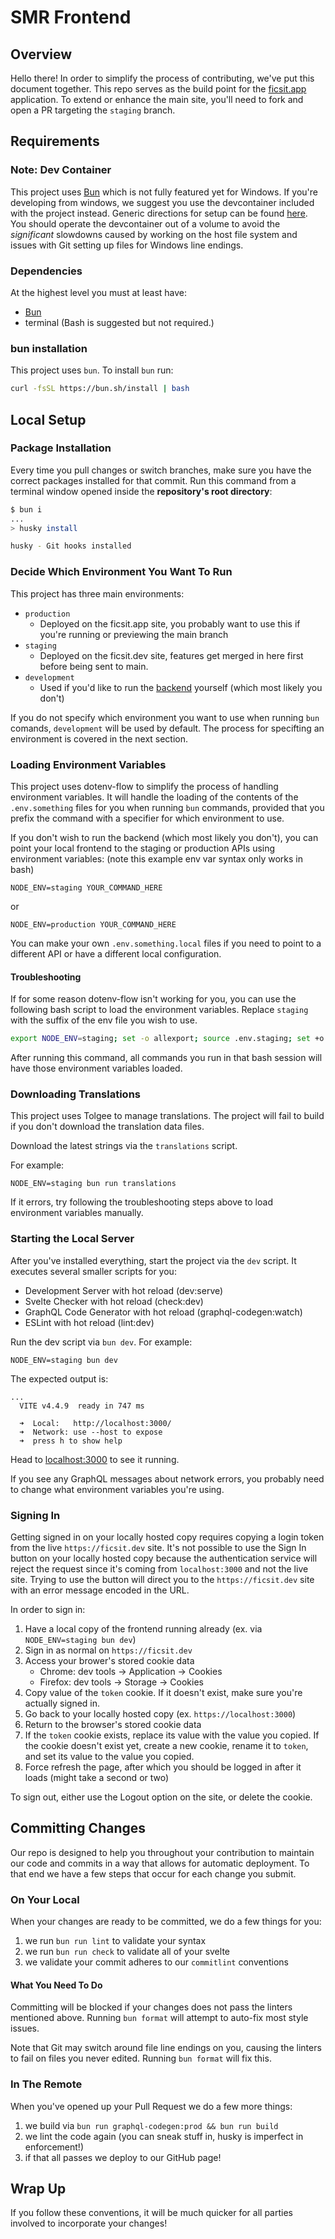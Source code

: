 # SMR Frontend

## Overview

Hello there! In order to simplify the process of contributing, we've put this document together.
This repo serves as the build point for the [ficsit.app](https://ficsit.app) application.
To extend or enhance the main site, you'll need to fork and open a PR targeting the `staging` branch.

## Requirements

### Note: Dev Container

This project uses [Bun](https://bun.sh/) which is not fully featured yet for Windows.
If you're developing from windows, we suggest you use the devcontainer included with the project instead.
Generic directions for setup can be found
[here](https://github.com/satisfactorymodding/Documentation/blob/master/README.md#devcontainer).
You should operate the devcontainer out of a volume
to avoid the _significant_ slowdowns caused by working on the host file system
and issues with Git setting up files for Windows line endings.

### Dependencies

At the highest level you must at least have:

* [Bun](https://bun.sh/)
* terminal (Bash is suggested but not required.)

### bun installation

This project uses `bun`. To install `bun` run:

```sh
curl -fsSL https://bun.sh/install | bash
```

## Local Setup

### Package Installation

Every time you pull changes or switch branches, make sure you have the correct packages installed for that commit.
Run this command from a terminal window opened inside the **repository's root directory**:

```sh
$ bun i
...
> husky install

husky - Git hooks installed
```

### Decide Which Environment You Want To Run

This project has three main environments:

* `production`
  * Deployed on the ficsit.app site, you probably want to use this if you're running or previewing the main branch
* `staging`
  * Deployed on the ficsit.dev site, features get merged in here first before being sent to main.
* `development`
  * Used if you'd like to run the [backend](https://github.com/satisfactorymodding/smr-api) yourself (which most likely you don't)

If you do not specify which environment you want to use when running `bun` comands,
`development` will be used by default.
The process for specifting an environment is covered in the next section.

### Loading Environment Variables

This project uses dotenv-flow to simplify the process of handling environment variables.
It will handle the loading of the contents of the `.env.something` files for you when running `bun` commands,
provided that you prefix the command with a specifier for which environment to use.

If you don't wish to run the backend (which most likely you don't),
you can point your local frontend to the staging or production APIs using environment variables:
(note this example env var syntax only works in bash)

```shell
NODE_ENV=staging YOUR_COMMAND_HERE
```

or

```shell
NODE_ENV=production YOUR_COMMAND_HERE
```

You can make your own `.env.something.local` files if you need to point to a different API
or have a different local configuration.

#### Troubleshooting

If for some reason dotenv-flow isn't working for you,
you can use the following bash script to load the environment variables.
Replace `staging` with the suffix of the env file you wish to use.

```sh
export NODE_ENV=staging; set -o allexport; source .env.staging; set +o allexport
```

After running this command, all commands you run in that bash session will have those environment variables loaded.

### Downloading Translations

This project uses Tolgee to manage translations.
The project will fail to build if you don't download the translation data files.

Download the latest strings via the `translations` script.

For example:

```shell
NODE_ENV=staging bun run translations
```

If it errors, try following the troubleshooting steps above to load environment variables manually.

### Starting the Local Server

After you've installed everything, start the project via the `dev` script.
It executes several smaller scripts for you:

* Development Server with hot reload (dev:serve)
* Svelte Checker with hot reload (check:dev)
* GraphQL Code Generator with hot reload (graphql-codegen:watch)
* ESLint with hot reload (lint:dev)

Run the dev script via `bun dev`.
For example:

```shell
NODE_ENV=staging bun dev
```

The expected output is:

```text
...
  VITE v4.4.9  ready in 747 ms

  ➜  Local:   http://localhost:3000/
  ➜  Network: use --host to expose
  ➜  press h to show help
```

Head to [localhost:3000](http://localhost:3000) to see it running.

If you see any GraphQL messages about network errors,
you probably need to change what environment variables you're using.

### Signing In

Getting signed in on your locally hosted copy requires copying a login token from the live `https://ficsit.dev` site.
It's not possible to use the Sign In button on your locally hosted copy
because the authentication service will reject the request
since it's coming from `localhost:3000` and not the live site.
Trying to use the button will direct you to the `https://ficsit.dev` site with an error message encoded in the URL.

In order to sign in:

1. Have a local copy of the frontend running already (ex. via `NODE_ENV=staging bun dev`)
2. Sign in as normal on `https://ficsit.dev`
3. Access your brower's stored cookie data
    * Chrome: dev tools -> Application -> Cookies
    * Firefox: dev tools -> Storage -> Cookies
4. Copy value of the `token` cookie. If it doesn't exist, make sure you're actually signed in.
5. Go back to your locally hosted copy (ex. `https://localhost:3000`)
6. Return to the browser's stored cookie data
7. If the `token` cookie exists, replace its value with the value you copied.
   If the cookie doesn't exist yet, create a new cookie, rename it to `token`, and set its value to the value you copied.
8. Force refresh the page, after which you should be logged in after it loads (might take a second or two)

To sign out, either use the Logout option on the site, or delete the cookie.

## Committing Changes

Our repo is designed to help you throughout your contribution to maintain our code and commits in a way that allows for automatic deployment. To that end we have a few steps that occur for each change you submit.

### On Your Local

When your changes are ready to be committed, we do a few things for you:

  1. we run `bun run lint` to validate your syntax
  1. we run `bun run check` to validate all of your svelte
  1. we validate your commit adheres to our `commitlint` conventions

#### What You Need To Do

Committing will be blocked if your changes does not pass the linters mentioned above.
Running `bun format` will attempt to auto-fix most style issues.

Note that Git may switch around file line endings on you, causing the linters to fail on files you never edited.
Running `bun format` will fix this.

### In The Remote

When you've opened up your Pull Request we do a few more things:

  1. we build via `bun run graphql-codegen:prod && bun run build`
  1. we lint the code again (you can sneak stuff in, husky is imperfect in enforcement!)
  1. if that all passes we deploy to our GitHub page!

## Wrap Up

If you follow these conventions, it will be much quicker for all parties involved to incorporate your changes!
